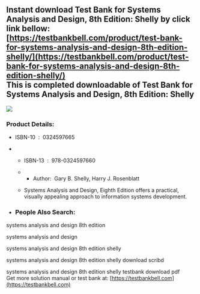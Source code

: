 Instant download **Test Bank for Systems Analysis and Design, 8th Edition: Shelly** by click link bellow:  
[https://testbankbell.com/product/test-bank-for-systems-analysis-and-design-8th-edition-shelly/](https://testbankbell.com/product/test-bank-for-systems-analysis-and-design-8th-edition-shelly/)  
This is completed downloadable of Test Bank for Systems Analysis and Design, 8th Edition: Shelly
------------------------------------------------------------------------------------------------


![](https://testbankbell.com/wp-content/uploads/2023/05/systems-analysis-and-design-shelly-8th-tb.jpg)
### Product Details:


* ISBN-10 ‏ : ‎ 0324597665
* * ISBN-13 ‏ : ‎ 978-0324597660
  * * Author:  Gary B. Shelly, Harry J. Rosenblatt
   
  * Systems Analysis and Design, Eighth Edition offers a practical, visually appealing approach to information systems development.
 
* ### People Also Search:

systems analysis and design 8th edition

systems analysis and design

systems analysis and design 8th edition shelly

systems analysis and design 8th edition shelly download scribd

systems analysis and design 8th edition shelly testbank download pdf  
 Get more solution manual or test bank at: [https://testbankbell.com](https://testbankbell.com)
